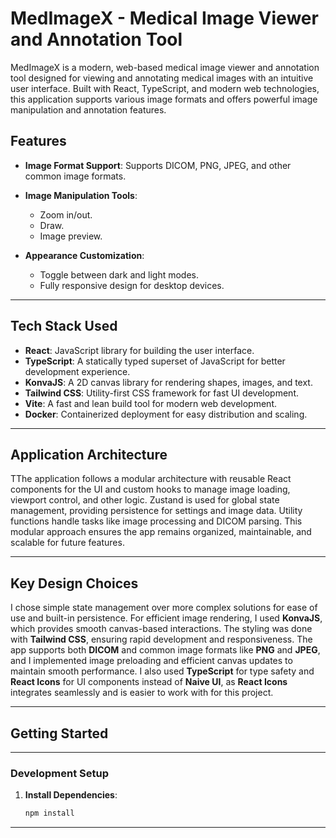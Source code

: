 # MedImageX - Medical Image Viewer and Annotation Tool

MedImageX is a modern, web-based medical image viewer and annotation tool designed for viewing and annotating medical images with an intuitive user interface. Built with React, TypeScript, and modern web technologies, this application supports various image formats and offers powerful image manipulation and annotation features.

## Features

- **Image Format Support**: Supports DICOM, PNG, JPEG, and other common image formats.
- **Image Manipulation Tools**:
  - Zoom in/out.
  - Draw.
  - Image preview.

- **Appearance Customization**:
  - Toggle between dark and light modes.
  - Fully responsive design for  desktop devices.


---

## Tech Stack Used

- **React**: JavaScript library for building the user interface.
- **TypeScript**: A statically typed superset of JavaScript for better development experience.
- **KonvaJS**: A 2D canvas library for rendering shapes, images, and text.
- **Tailwind CSS**: Utility-first CSS framework for fast UI development.
- **Vite**: A fast and lean build tool for modern web development.
- **Docker**: Containerized deployment for easy distribution and scaling.

---

## Application Architecture

TThe application follows a modular architecture with reusable React components for the UI and custom hooks to manage image loading, viewport control, and other logic. Zustand is used for global state management, providing persistence for settings and image data. Utility functions handle tasks like image processing and DICOM parsing. This modular approach ensures the app remains organized, maintainable, and scalable for future features.

---

## Key Design Choices

I chose simple state management over more complex solutions for ease of use and built-in persistence. For efficient image rendering, I used **KonvaJS**, which provides smooth canvas-based interactions. The styling was done with **Tailwind CSS**, ensuring rapid development and responsiveness. The app supports both **DICOM** and common image formats like **PNG** and **JPEG**, and I implemented image preloading and efficient canvas updates to maintain smooth performance. I also used **TypeScript** for type safety and **React Icons** for UI components instead of **Naive UI**, as **React Icons** integrates seamlessly and is easier to work with for this project.


---

## Getting Started

---

### Development Setup

1. **Install Dependencies**:
   ```bash
   npm install

----


